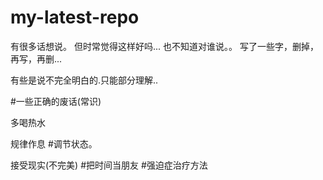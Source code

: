 # my-latest-repo
有很多话想说。
但时常觉得这样好吗...
也不知道对谁说。。
写了一些字，删掉，再写，再删...

有些是说不完全明白的.只能部分理解..

#一些正确的废话(常识)

多喝热水

规律作息
    #调节状态。

接受现实(不完美) 
    #把时间当朋友
    #强迫症治疗方法
